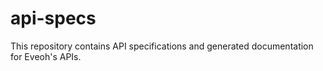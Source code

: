 # api-specs

This repository contains API specifications and generated documentation for Eveoh's APIs.
